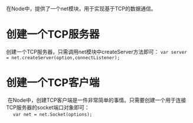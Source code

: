 在Node中，提供了一个net模块，用于实现基于TCP的数据通信。   
# 创建一个TCP服务器
创建一个TCP服务器，只需调用net模块中createServer方法即可：
  ``
  var server = net.createServer(option,connectListener);
  ``   
  
# 创建一个TCP客户端  
  在Node中，创建TCP客户端是一件非常简单的事情。只需要创建一个用于连接TCP服务器的socket端口对象即可：  
  ``  
  var net = net.Socket(options);
  ``
  
  
